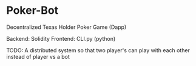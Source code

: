 # Poker-Bot

Decentralized Texas Holder Poker Game (Dapp)

Backend: Solidity
Frontend: CLI.py (python)


TODO: A distributed system so that two player's can play with each other instead of player vs a bot